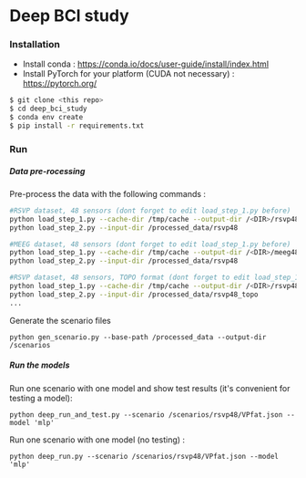 # Deep BCI study

### Installation

- Install conda : https://conda.io/docs/user-guide/install/index.html
- Install PyTorch for your platform (CUDA not necessary) : https://pytorch.org/

```sh
$ git clone <this repo>
$ cd deep_bci_study
$ conda env create
$ pip install -r requirements.txt
```

### Run

##### Data pre-rocessing

Pre-process the data with the following commands :

```sh
#RSVP dataset, 48 sensors (dont forget to edit load_step_1.py before)
python load_step_1.py --cache-dir /tmp/cache --output-dir /<DIR>/rsvp48
python load_step_2.py --input-dir /processed_data/rsvp48

#MEEG dataset, 48 sensors (dont forget to edit load_step_1.py before)
python load_step_1.py --cache-dir /tmp/cache --output-dir /<DIR>/meeg48
python load_step_2.py --input-dir /processed_data/rsvp48

#RSVP dataset, 48 sensors, TOPO format (dont forget to edit load_step_1.py before)
python load_step_1.py --cache-dir /tmp/cache --output-dir /<DIR>/rsvp48_topo
python load_step_2.py --input-dir /processed_data/rsvp48_topo
...
```

Generate the scenario files

```
python gen_scenario.py --base-path /processed_data --output-dir /scenarios
```

##### Run the models

Run one scenario with one model and show test results (it's convenient for testing a model):
```
python deep_run_and_test.py --scenario /scenarios/rsvp48/VPfat.json --model 'mlp'
```

Run one scenario with one model (no testing) :
```
python deep_run.py --scenario /scenarios/rsvp48/VPfat.json --model 'mlp'
```

